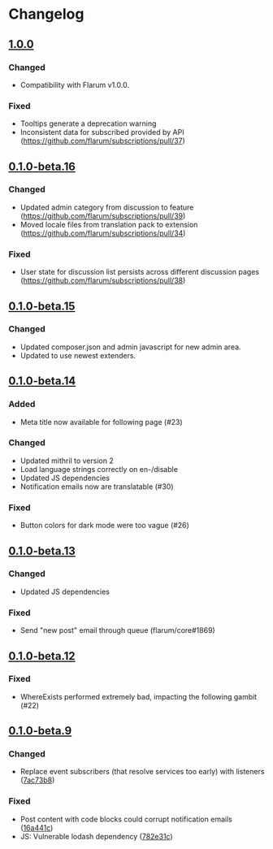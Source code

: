 # Changelog

## [1.0.0](https://github.com/flarum/subscriptions/compare/v0.1.0-beta.16...v1.0.0)

### Changed
- Compatibility with Flarum v1.0.0.

### Fixed
- Tooltips generate a deprecation warning
- Inconsistent data for subscribed provided by API (https://github.com/flarum/subscriptions/pull/37)

## [0.1.0-beta.16](https://github.com/flarum/subscriptions/compare/v0.1.0-beta.15...v0.1.0-beta.16)

### Changed
- Updated admin category from discussion to feature (https://github.com/flarum/subscriptions/pull/39)
- Moved locale files from translation pack to extension (https://github.com/flarum/subscriptions/pull/34)

### Fixed
- User state for discussion list persists across different discussion pages (https://github.com/flarum/subscriptions/pull/38)

## [0.1.0-beta.15](https://github.com/flarum/subscriptions/compare/v0.1.0-beta.14...v0.1.0-beta.15)

### Changed
- Updated composer.json and admin javascript for new admin area.
- Updated to use newest extenders.

## [0.1.0-beta.14](https://github.com/flarum/subscriptions/compare/v0.1.0-beta.13...v0.1.0-beta.14)

### Added
- Meta title now available for following page (#23)

### Changed
- Updated mithril to version 2
- Load language strings correctly on en-/disable
- Updated JS dependencies
- Notification emails now are translatable (#30)

### Fixed
- Button colors for dark mode were too vague (#26)

## [0.1.0-beta.13](https://github.com/flarum/subscriptions/compare/v0.1.0-beta.12...v0.1.0-beta.13)

### Changed
- Updated JS dependencies

### Fixed
- Send "new post" email through queue (flarum/core#1869)

## [0.1.0-beta.12](https://github.com/flarum/subscriptions/compare/v0.1.0-beta.9...v0.1.0-beta.12)

### Fixed
- WhereExists performed extremely bad, impacting the following gambit (#22)

## [0.1.0-beta.9](https://github.com/flarum/subscriptions/compare/v0.1.0-beta.8...v0.1.0-beta.9)

### Changed
- Replace event subscribers (that resolve services too early) with listeners ([7ac73b8](https://github.com/flarum/subscriptions/commit/7ac73b834023e997147d4dd9c851a2ea73deba4b))

### Fixed
- Post content with code blocks could corrupt notification emails ([16a441c](https://github.com/flarum/subscriptions/commit/16a441c8a85fda824b39acd5ec58a6abe3a8d760))
- JS: Vulnerable lodash dependency ([782e31c](https://github.com/flarum/subscriptions/commit/782e31c56a519aa74f80cb8024c7b912a7fdb925))

